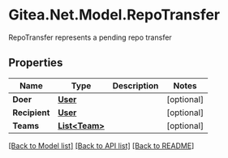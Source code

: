 # Gitea.Net.Model.RepoTransfer
RepoTransfer represents a pending repo transfer

## Properties

Name | Type | Description | Notes
------------ | ------------- | ------------- | -------------
**Doer** | [**User**](User.md) |  | [optional] 
**Recipient** | [**User**](User.md) |  | [optional] 
**Teams** | [**List&lt;Team&gt;**](Team.md) |  | [optional] 

[[Back to Model list]](../README.md#documentation-for-models) [[Back to API list]](../README.md#documentation-for-api-endpoints) [[Back to README]](../README.md)

